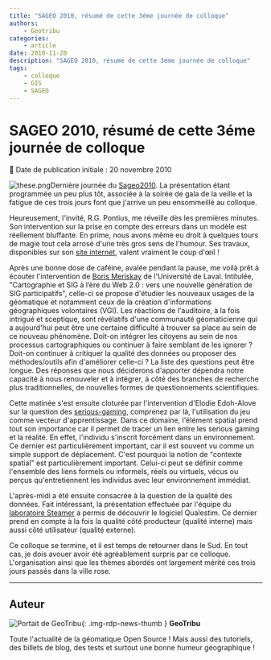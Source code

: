```yaml
---
title: "SAGEO 2010, résumé de cette 3éme journée de colloque"
authors:
    - Geotribu
categories:
    - article
date: 2010-11-20
description: "SAGEO 2010, résumé de cette 3éme journée de colloque"
tags:
    - colloque
    - GIS
    - SAGEO
---
```


# SAGEO 2010, résumé de cette 3éme journée de colloque

:calendar: Date de publication initiale : 20 novembre 2010

![these.png](https://cdn.geotribu.fr/img/logos-icones/divers/these.png)Dernière journée du [Sageo2010](http://sageo10.univ-toulouse.fr/). La présentation étant programmée un peu plus tôt, associée à la soirée de gala de la veille et la fatigue de ces trois jours font que j'arrive un peu ensommeillé au colloque.

Heureusement, l'invité, R.G. Pontius, me réveille dès les premières minutes. Son intervention sur la prise en compte des erreurs dans un modèle est réellement bluffante. En prime, nous avons même eu droit à quelques tours de magie tout cela arrosé d'une très gros sens de l'humour. Ses travaux, disponibles sur son [site internet](http://www.clarku.edu/~rpontius/), valent vraiment le coup d'œil !

Après une bonne dose de caféine, avalée pendant la pause, me voilà prêt à écouter l'intervention de [Boris Meriskay](http://ulaval.academia.edu/MericskayBoris/About) de l'Université de Laval. Intitulée, "Cartographie et SIG à l’ère du Web 2.0 : vers une nouvelle génération de SIG participatifs", celle-ci se propose d'étudier les nouveaux usages de la géomatique et notamment ceux de la création d'informations géographiques volontaires (VGI). Les réactions de l'auditoire, à la fois intrigué et sceptique, sont révélatifs d'une communauté géomaticienne qui a aujourd'hui peut être une certaine difficulté à trouver sa place au sein de ce nouveau phénomène. Doit-on intégrer les citoyens au sein de nos processus cartographiques ou continuer à faire semblant de les ignorer ? Doit-on continuer à critiquer la qualité des données ou proposer des méthodes/outils afin d'améliorer celle-ci ? La liste des questions peut être longue. Des réponses que nous déciderons d'apporter dépendra notre capacité à nous renouveler et à intégrer, à côté des branches de recherche plus traditionnelles, de nouvelles formes de questionnements scientifiques.

Cette matinée s'est ensuite cloturée par l'intervention d'Elodie Edoh-Alove sur la question des [serious-gaming](https://fr.wikipedia.org/wiki/Jeu_s%C3%A9rieux), comprenez par là, l'utilisation du jeu comme vecteur d'apprentissage. Dans ce domaine, l'élément spatial prend tout son importance car il permet de tracer un lien entre les serious gaming et la réalité. En effet, l'individu s'inscrit forcément dans un environnement. Ce dernier est particulièrement important, car il est souvent vu comme un simple support de déplacement. C'est pourquoi la notion de "contexte spatial" est particulièrement important. Celui-ci peut se définir comme l'ensemble des liens formels ou informels, réels ou virtuels, vécus ou perçus qu'entretiennent les individus avec leur environnement immédiat.

L'après-midi a été ensuite consacrée à la question de la qualité des données. Fait intéressant, la présentation effectuée par l'équipe du [laboratoire Steamer](http://www.liglab.fr/spip.php?article261) a permis de découvrir le logiciel Qualestim. Ce dernier prend en compte à la fois la qualité côté producteur (qualité interne) mais aussi côté utilisateur (qualité externe).

Ce colloque se termine, et il est temps de retourner dans le Sud. En tout cas, je dois avouer avoir été agréablement surpris par ce colloque. L'organisation ainsi que les thèmes abordés ont largement mérité ces trois jours passés dans la ville rose.

----

## Auteur

![Portait de GeoTribu](https://cdn.geotribu.fr/img/internal/charte/geotribu_logo_64x64.png){: .img-rdp-news-thumb }
**GeoTribu**

Toute l'actualité de la géomatique Open Source ! Mais aussi des tutoriels, des billets de blog, des tests et surtout une bonne humeur géographique !

